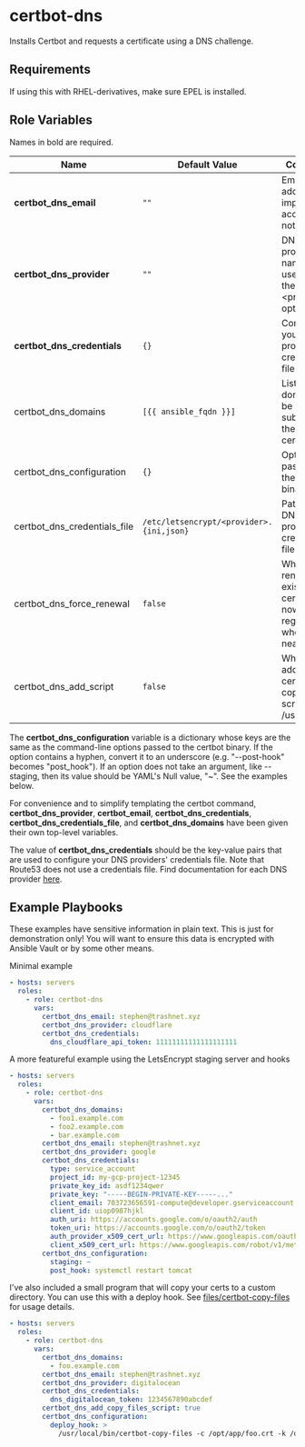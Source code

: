 certbot-dns
=========
Installs Certbot and requests a certificate using a DNS challenge.

Requirements
------------
If using this with RHEL-derivatives, make sure EPEL is installed.

Role Variables
--------------
Names in bold are required.

| Name | Default Value | Comments |
| ---- | ------------- | -------- |
| **certbot_dns_email** | `""` | Email address for important account notifications |
| **certbot_dns_provider** | `""` | DNS provider name as used with the --dns-\<provider\> option |
| **certbot_dns_credentials** | `{}` | Contents of your DNS provider's credentials file |
| certbot\_dns\_domains | `[{{ ansible_fqdn }}]` | List of domains to be used as subjects for the certificate |
| certbot\_dns\_configuration | `{}` | Options as passed to the certbot binary. |
| certbot\_dns\_credentials\_file | `/etc/letsencrypt/<provider>.{ini,json}` | Path to your DNS provider's credentials file |
| certbot\_dns\_force\_renewal | `false` | Whether to renew an existing certificate now, regardless of whether it is near expiry |
| certbot\_dns\_add\_script | `false` | Whether to add the certbot-copy-files script to /usr/local/bin |

The **certbot_dns_configuration** variable is a dictionary whose keys are the same as the command-line options passed to the certbot binary. If the option contains a hyphen, convert it to an underscore (e.g. "--post-hook" becomes "post\_hook"). If an option does not take an argument, like --staging, then its value should be YAML's Null value, "~". See the examples below.

For convenience and to simplify templating the certbot command, **certbot_dns_provider**, **certbot_email**, **certbot_dns_credentials**, **certbot_dns_credentials_file**, and **certbot_dns_domains** have been given their own top-level variables.

The value of **certbot_dns_credentials** should be the key-value pairs that are used to configure your DNS providers' credentials file. Note that Route53 does not use a credentials file. Find documentation for each DNS provider [here](https://eff-certbot.readthedocs.io/en/stable/using.html#dns-plugins).

Example Playbooks
-----------------
These examples have sensitive information in plain text. This is just for demonstration only! You will want to ensure this data is encrypted with Ansible Vault or by some other means.

Minimal example
``` yaml
- hosts: servers
  roles:
    - role: certbot-dns
      vars:
        certbot_dns_email: stephen@trashnet.xyz
        certbot_dns_provider: cloudflare
        certbot_dns_credentials:
          dns_cloudflare_api_token: 11111111111111111111
```

A more featureful example using the LetsEncrypt staging server and hooks
``` yaml
- hosts: servers
  roles:
    - role: certbot-dns
      vars:
        certbot_dns_domains:
          - foo1.example.com
          - foo2.example.com
          - bar.example.com
        certbot_dns_email: stephen@trashnet.xyz
        certbot_dns_provider: google
        certbot_dns_credentials:
          type: service_account
          project_id: my-gcp-project-12345
          private_key_id: asdf1234qwer
          private_key: "-----BEGIN-PRIVATE-KEY-----..."
          client_email: 703723656591-compute@developer.gserviceaccount.com
          client_id: uiop0987hjkl
          auth_uri: https://accounts.google.com/o/oauth2/auth
          token_uri: https://accounts.google.com/o/oauth2/token
          auth_provider_x509_cert_url: https://www.googleapis.com/oauth2/v1/certs
          client_x509_cert_url: https://www.googleapis.com/robot/v1/metadata/x509/703723656591-compute@developer.gserviceaccount.com
        certbot_dns_configuration:
          staging: ~
          post_hook: systemctl restart tomcat
```

I've also included a small program that will copy your certs to a custom directory. You can use this with a deploy hook. See [files/certbot-copy-files](blob/master/files/certbot-copy-files) for usage details.
``` yaml
- hosts: servers
  roles:
    - role: certbot-dns
      vars:
        certbot_dns_domains:
          - foo.example.com
        certbot_dns_email: stephen@trashnet.xyz
        certbot_dns_provider: digitalocean
        certbot_dns_credentials:
          dns_digitalocean_token: 1234567890abcdef
        certbot_dns_add_copy_files_script: true
        certbot_dns_configuration:
          deploy_hook: >
            /usr/local/bin/certbot-copy-files -c /opt/app/foo.crt -k /opt/app/foo.key foo.example.com
```
